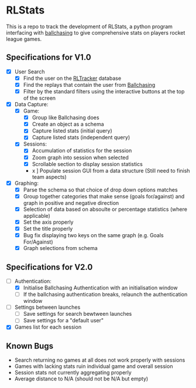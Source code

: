 # RLStats

This is a repo to track the development of RLStats, a python program interfacing with [ballchasing](https://ballchasing.com/) to give comprehensive stats on players rocket league games.

## Specifications for V1.0

- [x] User Search
  - [x] Find the user on the [RLTracker](https://rocketleague.tracker.network/) database
  - [x] Find the replays that contain the user from [Ballchasing](https://ballchasing.com/)
  - [x] Filter by the standard filters using the interactive buttons at the top of the screen
- [x] Data Capture:
  - [x] Game:
    - [x] Group like Ballchasing does
    - [x] Create an object as a schema
    - [x] Capture listed stats (initial query)
    - [x] Capture listed stats (independent query)
  - [x] Sessions:
    - [x] Accumulation of statistics for the session
    - [x] Zoom graph into session when selected
    - [x] Scrollable section to display session statistics
    - x ] Populate session GUI from a data structure (Still need to finish team aspects)
- [x] Graphing:
  - [x] Parse the schema so that choice of drop down options matches
  - [x] Group together categories that make sense (goals for/against) and graph in positive and negative direction
  - [x] Selection of data based on absoulte or percentage statistics (where applicable)
  - [x] Set the axis properly
  - [x] Set the title properly
  - [x] Bug fix displaying two keys on the same graph (e.g. Goals For/Against)
  - [x] Graph selections from schema

## Specifications for V2.0

- [ ] Authentication:
  - [x] Initialise Ballchasing Authentication with an initialisation window
  - [ ] If the ballchasing authentication breaks, relaunch the authentication window
- [ ] Settings between launches
  - [ ] Save settings for search bewtween launches
  - [ ] Save settings for a "default user"
- [x] Games list for each session

## Known Bugs

- Search returning no games at all does not work properly with sessions
- Games with lacking stats ruin individual game and overall session
- Session stats not currently aggregating properly
- Average distance to N/A (should not be N/A but empty)
